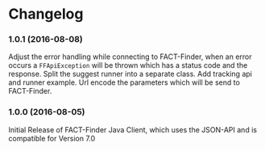 # Changelog

### 1.0.1 (2016-08-08)
Adjust the error handling while connecting to FACT-Finder, when an error occurs a `FFApiException` will be thrown which has a status code and the response.
Split the suggest runner into a separate class.
Add tracking api and runner example.
Url encode the parameters which will be send to FACT-Finder.

### 1.0.0 (2016-08-05)
Initial Release of FACT-Finder Java Client, which uses the JSON-API and is compatible for Version 7.0